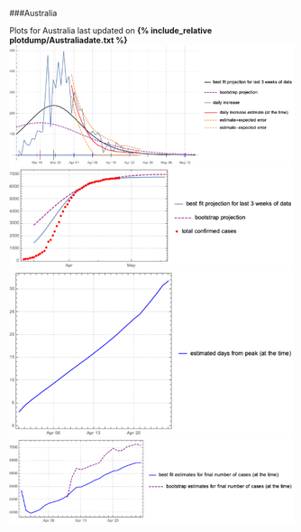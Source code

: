 ###Australia

Plots for Australia last updated on **{% include_relative plotdump/Australiadate.txt %}**
![](plotdump/Australiagraf.png)
![](plotdump/Australialoggraf.png)
![](plotdump/Australiadfgraf.png)
![](plotdump/Australiafinalplot.png)